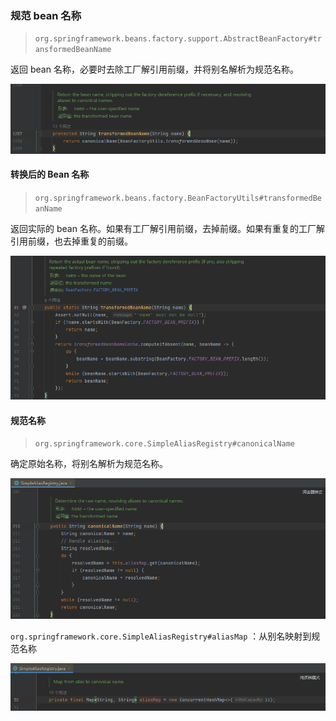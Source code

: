 ### 规范 bean 名称

> `org.springframework.beans.factory.support.AbstractBeanFactory#transformedBeanName`

返回 bean 名称，必要时去除工厂解引用前缀，并将别名解析为规范名称。

![org.springframework.beans.factory.support.AbstractBeanFactory-transformedBeanName](images\beans.factory.support.AbstractBeanFactory-transformedBeanName.png)

#### 转换后的 Bean 名称

> `org.springframework.beans.factory.BeanFactoryUtils#transformedBeanName`

返回实际的 bean 名称。如果有工厂解引用前缀，去掉前缀。如果有重复的工厂解引用前缀，也去掉重复的前缀。

![beans.factory.BeanFactoryUtils-transformedBeanName](images\beans.factory.BeanFactoryUtils-transformedBeanName.png)

#### 规范名称

> `org.springframework.core.SimpleAliasRegistry#canonicalName`

确定原始名称，将别名解析为规范名称。

![core.SimpleAliasRegistry-canonicalName](images\core.SimpleAliasRegistry-canonicalName.png)

`org.springframework.core.SimpleAliasRegistry#aliasMap` ：从别名映射到规范名称

![core.SimpleAliasRegistry-aliasMap](images\core.SimpleAliasRegistry-aliasMap.png)